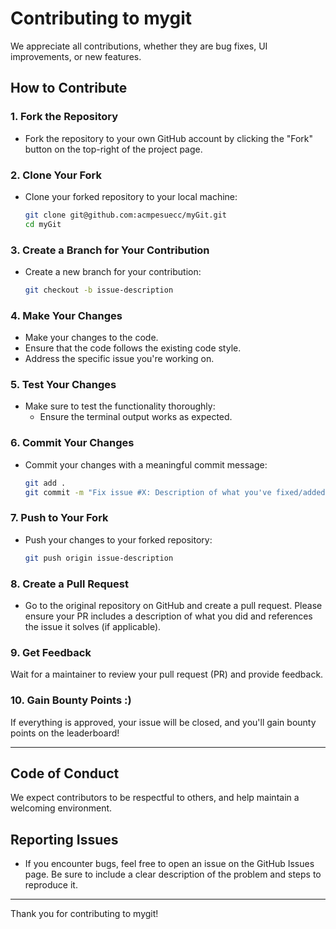 # Contributing to mygit

We appreciate all contributions, whether they are bug fixes, UI improvements, or new features.

## How to Contribute

### 1. Fork the Repository

- Fork the repository to your own GitHub account by clicking the "Fork" button on the top-right of the project page.

### 2. Clone Your Fork

- Clone your forked repository to your local machine:
  ```bash
  git clone git@github.com:acmpesuecc/myGit.git
  cd myGit
  ```

### 3. Create a Branch for Your Contribution

- Create a new branch for your contribution:
  ```bash
  git checkout -b issue-description
  ```

### 4. Make Your Changes

- Make your changes to the code.
- Ensure that the code follows the existing code style.
- Address the specific issue you're working on.

### 5. Test Your Changes

- Make sure to test the functionality thoroughly:
  - Ensure the terminal output works as expected.

### 6. Commit Your Changes

- Commit your changes with a meaningful commit message:
  ```bash
  git add .
  git commit -m "Fix issue #X: Description of what you've fixed/added"
  ```

### 7. Push to Your Fork

- Push your changes to your forked repository:
  ```bash
  git push origin issue-description
  ```

### 8. Create a Pull Request

- Go to the original repository on GitHub and create a pull request. Please ensure your PR includes a description of what you did and references the issue it solves (if applicable).

### 9. Get Feedback

Wait for a maintainer to review your pull request (PR) and provide feedback.

### 10. Gain Bounty Points :)

If everything is approved, your issue will be closed, and you'll gain bounty points on the leaderboard!

---

## Code of Conduct

We expect contributors to be respectful to others, and help maintain a welcoming environment.

## Reporting Issues

- If you encounter bugs, feel free to open an issue on the GitHub Issues page. Be sure to include a clear description of the problem and steps to reproduce it.

---

Thank you for contributing to mygit!
